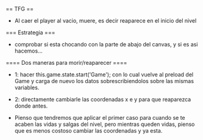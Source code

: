 == TFG ==

* Al caer el player al vacio, muere, es decir reaparece en el inicio del nivel

===  Estrategia   ===

* comprobar si esta chocando con la parte de abajo del canvas, y si es asi hacemos...

==== Dos maneras para morir/reaparecer ====

* 1: hacer this.game.state.start('Game'); con lo cual vuelve al preload del Game y carga de nuevo
     los datos sobrescribiendolos sobre las mismas variables.

* 2: directamente cambiarle las coordenadas x e y para que reaparezca donde antes.

* Pienso que tendremos que aplicar el primer caso para cuando se te acaben las vidas y salgas del nivel,
  pero mientras queden  vidas, pienso que es menos costoso cambiar las coordenadas y ya esta.

